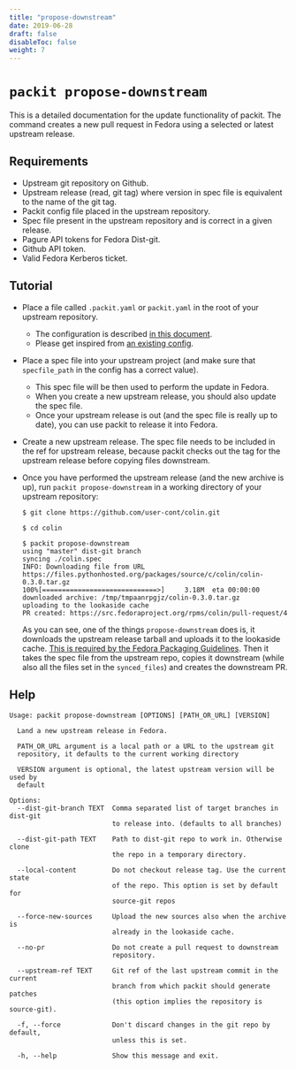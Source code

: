 ```yaml
---
title: "propose-downstream"
date: 2019-06-28
draft: false
disableToc: false
weight: 7
---
```


# `packit propose-downstream`

This is a detailed documentation for the update functionality of packit. The
command creates a new pull request in Fedora using a selected or latest
upstream release.


## Requirements

* Upstream git repository on Github.
* Upstream release (read, git tag) where version in spec file is equivalent to
  the name of the git tag.
* Packit config file placed in the upstream repository.
* Spec file present in the upstream repository and is correct in a given
  release.
* Pagure API tokens for Fedora Dist-git.
* Github API token.
* Valid Fedora Kerberos ticket.


## Tutorial

* Place a file called `.packit.yaml` or `packit.yaml` in the root of your upstream repository.
   * The configuration is described [in this document](/docs/configuration/).
   * Please get inspired from [an existing config](https://github.com/packit/packit/blob/main/.packit.yaml).

* Place a spec file into your upstream project (and make sure that
  `specfile_path` in the config has a correct value).
   * This spec file will be then used to perform the update in Fedora.
   * When you create a new upstream release, you should also update the spec file.
   * Once your upstream release is out (and the spec file is really up to
     date), you can use packit to release it into Fedora.

* Create a new upstream release. The spec file needs to be included in the ref
  for upstream release, because packit checks out the tag for the upstream
  release before copying files downstream.

* Once you have performed the upstream release (and the new archive is up),
  run `packit propose-downstream` in a working directory of your upstream
  repository:
  ```
  $ git clone https://github.com/user-cont/colin.git

  $ cd colin

  $ packit propose-downstream
  using "master" dist-git branch
  syncing ./colin.spec
  INFO: Downloading file from URL https://files.pythonhosted.org/packages/source/c/colin/colin-0.3.0.tar.gz
  100%[=============================>]     3.18M  eta 00:00:00
  downloaded archive: /tmp/tmpaanrpgjz/colin-0.3.0.tar.gz
  uploading to the lookaside cache
  PR created: https://src.fedoraproject.org/rpms/colin/pull-request/4
  ```

  As you can see, one of the things `propose-downstream` does is, it downloads the
  upstream release tarball and uploads it to the lookaside cache. [This is
  required by the Fedora Packaging
  Guidelines](https://fedoraproject.org/wiki/Packaging:SourceURL#Referencing_Source).
  Then it takes the spec file from the upstream repo, copies it downstream (while
  also all the files set in the `synced_files`) and creates the downstream PR.


## Help
    Usage: packit propose-downstream [OPTIONS] [PATH_OR_URL] [VERSION]

      Land a new upstream release in Fedora.

      PATH_OR_URL argument is a local path or a URL to the upstream git
      repository, it defaults to the current working directory

      VERSION argument is optional, the latest upstream version will be used by
      default

    Options:
      --dist-git-branch TEXT  Comma separated list of target branches in dist-git
                              to release into. (defaults to all branches)

      --dist-git-path TEXT    Path to dist-git repo to work in. Otherwise clone
                              the repo in a temporary directory.

      --local-content         Do not checkout release tag. Use the current state
                              of the repo. This option is set by default for
                              source-git repos

      --force-new-sources     Upload the new sources also when the archive is
                              already in the lookaside cache.

      --no-pr                 Do not create a pull request to downstream
                              repository.

      --upstream-ref TEXT     Git ref of the last upstream commit in the current
                              branch from which packit should generate patches
                              (this option implies the repository is source-git).

      -f, --force             Don't discard changes in the git repo by default,
                              unless this is set.

      -h, --help              Show this message and exit.
